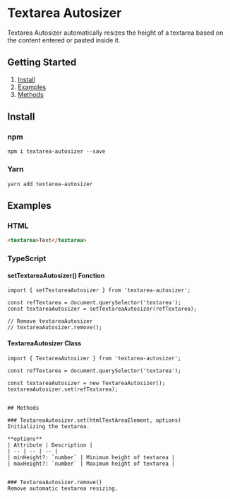 # Textarea Autosizer
Textarea Autosizer automatically resizes the height of a textarea based on the content entered or pasted inside it.

## Getting Started
1. [Install](#install)
2. [Examples](#examples)
2. [Methods](#methods)

## Install

### npm
```
npm i textarea-autosizer --save
```

### Yarn

```
yarn add textarea-autosizer
```

## Examples

### HTML
``` HTML
<textarea>Text</textarea>
```

### TypeScript
#### setTextareaAutosizer() Fonction
``` TS
import { setTextareaAutosizer } from 'textarea-autosizer';

const refTextarea = document.querySelector('textarea');
const textareaAutosizer = setTextareaAutosizer(refTextarea);

// Remove textareaAutosizer
// textareaAutosizer.remove();

```

#### TextareaAutosizer Class
``` TS
import { TextareaAutosizer } from 'textarea-autosizer';

const refTextarea = document.querySelector('textarea');

const textareaAutosizer = new TextareaAutosizer();
textareaAutosizer.set(refTextarea);


## Methods

### TextareaAutosizer.set(htmlTextAreaElement, options)
Initializing the textarea.

**options**
| Attribute | Description |
| -- | -- | -- |
| minHeight?: `number` | Minimum height of textarea |
| maxHeight?: `number` | Maximum height of textarea |


### TextareaAutosizer.remove()
Remove automatic textarea resizing.
